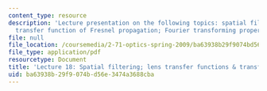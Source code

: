 ```yaml
---
content_type: resource
description: 'Lecture presentation on the following topics: spatial filtering; the
  transfer function of Fresnel propagation; Fourier transforming properties of lenses.'
file: null
file_location: /coursemedia/2-71-optics-spring-2009/ba63938b29f9074bd56e3474a3688cba_MIT2_71S09_lec18.pdf
file_type: application/pdf
resourcetype: Document
title: 'Lecture 18: Spatial filtering; lens transfer functions & transforms'
uid: ba63938b-29f9-074b-d56e-3474a3688cba
---
```

